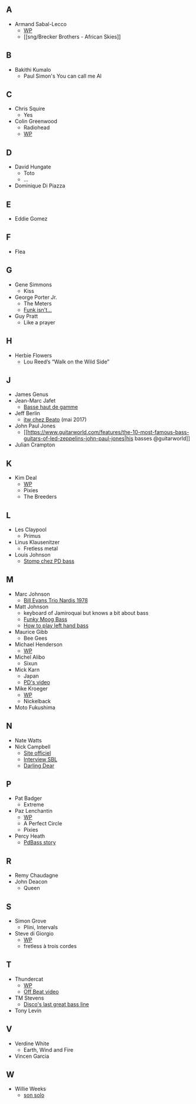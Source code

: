 
## A

- Armand Sabal-Lecco
  - [WP](https://en.wikipedia.org/wiki/Armand_Sabal-Lecco)
  - [[sng/Brecker Brothers - African Skies]]

## B

- Bakithi Kumalo
  - Paul Simon's You can call me Al

## C

- Chris Squire
  - Yes
- Colin Greenwood
  - Radiohead
  - [WP](https://fr.wikipedia.org/wiki/Colin_Greenwood)

## D

- David Hungate
    - Toto
    - …
- Dominique Di Piazza

## E

- Eddie Gomez

## F

- Flea

## G

- Gene Simmons
  - Kiss
- George Porter Jr.
  - The Meters
  - [Funk isn't...](https://www.ultimate-guitar.com/news/general_music_news/syncopation_is_history_funk_isnt_the_same_anymore_bass_legend_george_porter_jr_says.html)
- Guy Pratt
    - Like a prayer

## H

- Herbie Flowers
  - Lou Reed’s  “Walk on the Wild Side”

## J

- James Genus
- Jean-Marc Jafet
  - [Basse haut de gamme](https://www.youtube.com/watch?v=GY9yrStBmJQ)
- Jeff Berlin
  - [itw chez Beato](https://www.youtube.com/watch?v=MReU0doapdQ) (mai 2017)
- John Paul Jones
  - [[https://www.guitarworld.com/features/the-10-most-famous-bass-guitars-of-led-zeppelins-john-paul-jones|his basses @guitarworld]]
- Julian Crampton

## K

- Kim Deal
  - [WP](https://en.wikipedia.org/wiki/Kim_Deal)
  - Pixies
  - The Breeders
## L

- Les Claypool
    - Primus
- Linus Klausenitzer
    - Fretless metal
- Louis Johnson
  - [Stomp chez PD bass](https://youtu.be/F7el0I5BQtw)

## M

- Marc Johnson
  - [Bill Evans Trio Nardis 1978](https://www.youtube.com/watch?v=hETmWOrKcRE)
- Matt Johnson
  - keyboard of Jamiroquai but knows a bit about bass
  - [Funky Moog Bass](https://www.youtube.com/watch?v=B3zyIcRKQjM)
  - [How to play left hand bass](https://www.youtube.com/watch?v=gL017qe6Oqs)
- Maurice Gibb
  - Bee Gees
- Michael Henderson
  -  [WP](https://en.m.wikipedia.org/wiki/Michael_Henderson)
- Michel Alibo
    - Sixun
- Mick Karn
  - Japan
  - [PD's video](https://youtu.be/jFyZMd6Axoc)
- Mike Kroeger
  - [WP](https://fr.wikipedia.org/wiki/Mike_Kroeger)
  - Nickelback
- Moto Fukushima

## N

- Nate Watts
- Nick Campbell
  - [Site officiel](https://nickcampbelldestroys.com/)
  - [Interview SBL](https://www.youtube.com/watch?v=NzH_lXTdI6g)
  - [Darling Dear](https://www.youtube.com/watch?v=Wz5iE7ZheeE)

## P

- Pat Badger
  - Extreme
- Paz Lenchantin
  - [WP](https://en.wikipedia.org/wiki/Paz_Lenchantin)
  - A Perfect Circle
  - Pixies
- Percy Heath
  - [PdBass story](https://www.youtube.com/watch?v=P-zFxabARsc)

## R

- Remy Chaudagne
- John Deacon
  - Queen

## S

- Simon Grove
    - Plini, Intervals
- Steve di Giorgio
  - [WP](https://en.wikipedia.org/wiki/Steve_Di_Giorgio)
  - fretless à trois cordes

## T

- Thundercat
  - [WP](https://en.wikipedia.org/wiki/Thundercat_(musician))
  - [Off Beat video](https://www.youtube.com/watch?v=r4ErgLcTJIU)
- TM Stevens
  - [Disco's last great bass line](https://www.youtube.com/watch?v=gi7K1QO_zhM)
- Tony Levin

## V

- Verdine White
    - Earth, Wind and Fire
- Vincen Garcia

## W

- Willie Weeks
  - [son solo](https://youtu.be/Ft3BgP5SQAk)
